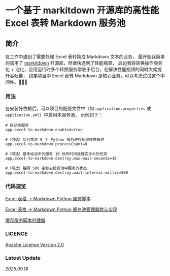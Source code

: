 # 一个基于 markitdown 开源库的高性能 Excel 表转 Markdown 服务池

## 简介

在工作中遇到了需要处理 Excel 表转换成 Markdown 文本的业务，
最开始我简单的调用了 [markitdown](https://github.com/microsoft/markitdown) 开源库，但很快遇到了性能瓶颈，
后边我将转换操作服务化 + 池化，应用运行时多个转换服务常驻于后台，在解决性能瓶颈的同时大幅提升吞吐量，
如果项目中 Excel 表转 Markdown 是核心业务，可以考虑试试这个中间件。🚀🚀🚀

### 用法

在安装好依赖后，可以项目的配置文件中（如 `application.properties` 或 `application.yml`）中启用本服务池，
示例如下：

```properties
# 启动本服务
app.excel-to-markdown.enabled=true

#（可选）后台常驻 8 个 Python 服务进程处理转换操作
app.excel-to-markdown.processCount=8

#（可选）最多给池中的服务 10 秒的时间处理完手头的任务
app.excel-to-markdown.destroy.max-wait-seconds=10

#（可选）每隔 500 毫秒去检查池中服务的状态
app.excel-to-markdown.destroy.wait-interval-millis=500
```

### 代码速览

[Excel 表格 -> Markdown Python 服务脚本](https://github.com/JesseZ332623/ExcelToMarkdownConverter/blob/main/src/main/resources/py-scripts/table_converter_service.py)

[Excel 表格 -> Markdown Python 服务池管理器默认实现](https://github.com/JesseZ332623/ExcelToMarkdownConverter/blob/main/src/main/java/io/github/jessez332623/excel_to_markdown/impl/DefaultConvertServicePoolManager.java)

[缓存服务脚本创建器](https://github.com/JesseZ332623/ExcelToMarkdownConverter/blob/main/src/main/java/io/github/jessez332623/excel_to_markdown/utils/CachedScriptCreator.java)

### LICENCE

[Apache License Version 2.0](https://github.com/JesseZ332623/ExcelToMarkdownConverter/blob/main/LICENSE)

### Latest Update

*2025.09.18*
